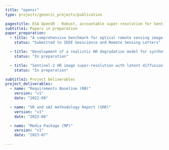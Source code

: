 ```yaml
---
title: "opensr"
type: projects/generic_projects/publication

pagestitle: ESA OpenSR - Robust, accountable super-resolution for Sentinel-2 and beyond
subtitle1: Papers in preparation
paper_preparation:
  - title: "A comprehensive benchmark for optical remote sensing image super-resolution"
    status: "Submitted to IEEE Geoscience and Remote Sensing Letters"

  - title: "Development of a realistic HR degradation model for synthetic Sentinel-2 image generation"
    status: "In preparation"

  - title: "Sentinel-2 HR image super-resolution with latent diffusion models"
    status: "In preparation"

subtitle2: Project Deliverables
project_deliverables:
  - name: "Requirements Baseline (RB)"
    version: "v1"
    date: "2022-09"

  - name: "SR and xAI methodology Report (SRR)"
    version: "v1"
    date: "2023-06"

  - name: "Media Package (MP)"
    version: "v1"
    date: "2023-07"

---
```


